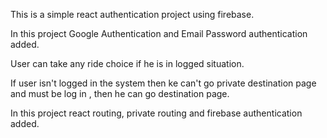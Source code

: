 This is a simple react authentication project using firebase.

In this project Google Authentication and Email Password authentication added.

User can take any ride choice if he is in logged situation. 

If user isn't logged in the system then ke can't go private destination page and must be log in , then he can go destination page.

In this project react routing, private routing and firebase authentication added.
